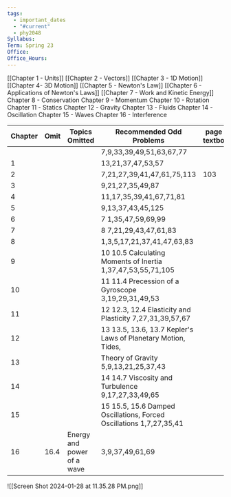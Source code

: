 ```yaml
---
tags:
  - important_dates
  - "#current"
  - phy2048
Syllabus: 
Term: Spring 23
Office: 
Office_Hours:
---
```


[[Chapter 1 - Units]]
[[Chapter 2 - Vectors]] 
[[Chapter 3 - 1D Motion]]
[[Chapter 4- 3D Motion]]
[[Chapter 5 - Newton's Law]] 
[[Chapter 6 - Applications of Newton's Laws]]
[[Chapter 7 - Work and Kinetic Energy]]
Chapter 8 - Conservation
Chapter 9 - Momentum
Chapter 10 - Rotation
Chapter 11 - Statics 
Chapter 12 - Gravity
Chapter 13 - Fluids
Chapter 14 - Oscillation
Chapter 15 - Waves
Chapter 16 - Interference



| Chapter | Omit | Topics Omitted | Recommended Odd Problems | page in textbook | answer page |
| ---- | ---- | ---- | ---- | ---- | ---- |
|  |  |  | 7,9,33,39,49,51,63,67,77 |  |  |
| 1 |  |  | 13,21,37,47,53,57 |  |  |
| 2 |  |  | 7,21,27,39,41,47,61,75,113 | 103 | 917 |
| 3 |  |  | 9,21,27,35,49,87  <br> |  |  |
| 4 |  |  | 11,17,35,39,41,67,71,81 |  |  |
| 5 |  |  | 9,13,37,43,45,125  <br> |  |  |
| 6 |  |  | 7 1,35,47,59,69,99  <br> |  |  |
| 7 |  |  | 8 7,21,29,43,47,61,83  <br> |  |  |
| 8 |  |  | 1,3,5,17,21,37,41,47,63,83  <br> |  |  |
| 9 |  |  | 10 10.5 Calculating Moments of Inertia 1,37,47,53,55,71,105  <br> |  |  |
| 10 |  |  | 11 11.4 Precession of a Gyroscope 3,19,29,31,49,53  <br> |  |  |
| 11 |  |  | 12 12.3, 12.4 Elasticity and Plasticity 7,27,31,39,57,67  <br> |  |  |
| 12 |  |  | 13 13.5, 13.6, 13.7 Kepler's Laws of Planetary Motion, Tides, |  |  |
| 13 |  |  | Theory of Gravity 5,9,13,21,25,37,43  <br> |  |  |
| 14 |  |  | 14 14.7 Viscosity and Turbulence 9,17,27,33,49,65  <br> |  |  |
| 15 |  |  | 15 15.5, 15.6 Damped Oscillations, Forced Oscillations 1,7,27,35,41  <br> |  |  |
| 16 | 16.4 | Energy and power of a wave | 3,9,37,49,61,69 |  |  |
![[Screen Shot 2024-01-28 at 11.35.28 PM.png]]